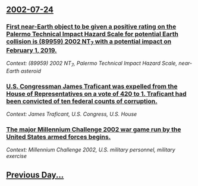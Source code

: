 ## [2002-07-24](/news/2002/07/24/index.md)

### [ First near-Earth object to be given a positive rating on the Palermo Technical Impact Hazard Scale for potential Earth collision is (89959) 2002 NT<sub>7</sub> with a potential impact on February 1, 2019.](/news/2002/07/24/first-near-earth-object-to-be-given-a-positive-rating-on-the-palermo-technical-impact-hazard-scale-for-potential-earth-collision-is-89959.md)
_Context: (89959) 2002 NT<sub>7</sub>, Palermo Technical Impact Hazard Scale, near-Earth asteroid_

### [ U.S. Congressman James Traficant was expelled from the House of Representatives on a vote of 420 to 1. Traficant had been convicted of ten federal counts of corruption.](/news/2002/07/24/u-s-congressman-james-traficant-was-expelled-from-the-house-of-representatives-on-a-vote-of-420-to-1-traficant-had-been-convicted-of-ten.md)
_Context: James Traficant, U.S. Congress, U.S. House_

### [ The major Millennium Challenge 2002 war game run by the United States armed forces begins.](/news/2002/07/24/the-major-millennium-challenge-2002-war-game-run-by-the-united-states-armed-forces-begins.md)
_Context: Millennium Challenge 2002, U.S. military personnel, military exercise_

## [Previous Day...](/news/2002/07/23/index.md)

